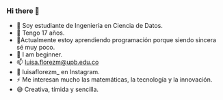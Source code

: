 ### Hi there 👋

<!--
**luisaflorezm/luisaflorezm** is a ✨ _special_ ✨ repository because its `README.md` (this file) appears on your GitHub profile.

Here are some ideas to get you started
-->

- 🔭 Soy estudiante de Ingeniería en Ciencia de Datos.
- 🤔 Tengo 17 años.
- 🌱Actualmente estoy aprendiendo programación porque siendo sincera sé muy poco.
- 📜 I am beginner.
- 📫 luisa.florezm@upb.edu.co
- 👀 luisaflorezm_ en Instagram.
- ⚡ Me interesan mucho las matemáticas, la tecnología y la innovación.
- 😅 Creativa, tímida y sencilla.
